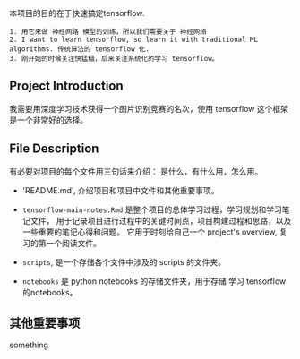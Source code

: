 
本项目的目的在于快速搞定tensorflow. 

```
1. 用它来做 神经网路 模型的训练，所以我们需要关于 神经网络
2. I want to learn tensorflow, so learn it with traditional ML algorithms. 传统算法的 tensorflow 化.
3. 刚开始的时候关注快猛糙，后来关注系统化的学习 tensorflow。

```


## Project Introduction

我需要用深度学习技术获得一个图片识别竞赛的名次，使用 tensorflow 这个框架是一个非常好的选择。



## File Description

有必要对项目的每个文件用三句话来介绍： 是什么，有什么用，怎么用。

- 'README.md', 介绍项目和项目中文件和其他重要事项。

- `tensorflow-main-notes.Rmd` 是整个项目的总体学习过程，学习规划和学习笔记文件，
用于记录项目进行过程中的关键时间点，项目构建过程和思路，以及一些重要的笔记心得和问题。
它用于时刻给自己一个 project's overview, 复习的第一个阅读文件。

- `scripts`, 是一个存储各个文件中涉及的 scripts 的文件夹。

- `notebooks` 是 python notebooks 的存储文件夹，用于存储 学习 tensorflow的notebooks。

## 其他重要事项

something